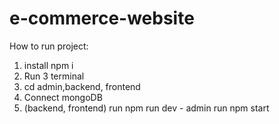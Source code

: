 # e-commerce-website


How to run project: 
1. install npm i
2. Run 3 terminal 
3. cd admin,backend, frontend
4. Connect mongoDB
5. (backend, frontend) run npm run dev - admin run npm start

